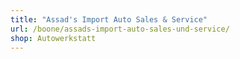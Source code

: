 ```yaml
---
title: "Assad's Import Auto Sales & Service"
url: /boone/assads-import-auto-sales-und-service/
shop: Autowerkstatt
---
```

